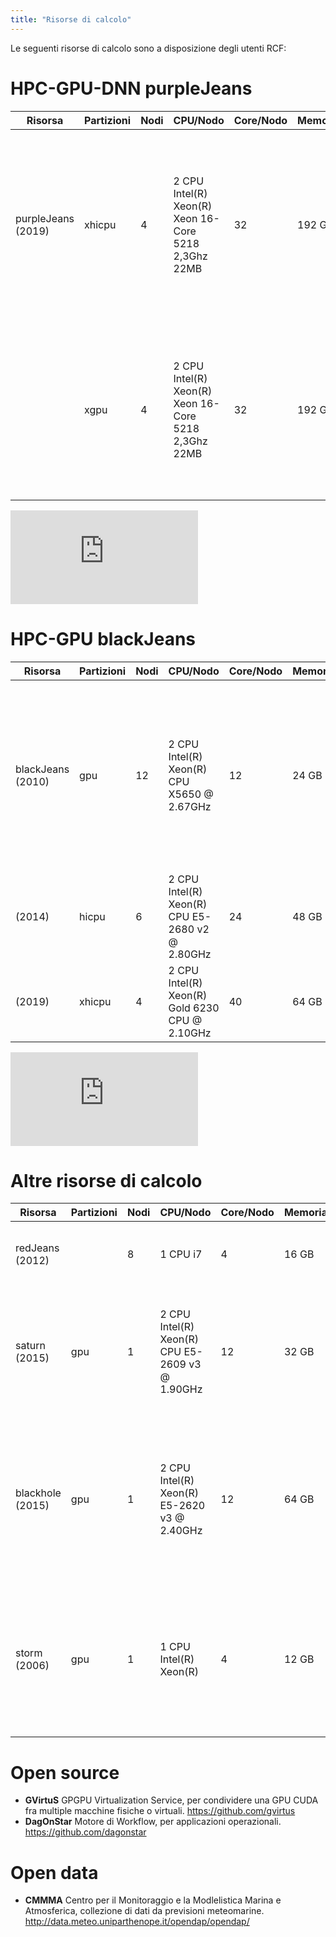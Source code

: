 ```yaml
---
title: "Risorse di calcolo"
---
```


Le seguenti risorse di calcolo sono a disposizione degli utenti RCF:

# HPC-GPU-DNN purpleJeans

| Risorsa           | Partizioni | Nodi | CPU/Nodo                                             | Core/Nodo | Memoria/Nodo   | Note                                                                       |
|-------------------|------------|------|------------------------------------------------------|-----------|----------------|-------------------------------------------------------------------------------------------------------------------------|
| purpleJeans (2019)| xhicpu     |    4 | 2 CPU Intel(R) Xeon(R) Xeon 16-Core 5218 2,3Ghz 22MB |        32 |         192 GB | Cluster dedicato alla ricerca nell’ambito del machine learning e big data. Mellanox CX4 VPI SinglePort FDR IB 56Gb/s x16. |
|                   | xgpu       |    4 | 2 CPU Intel(R) Xeon(R) Xeon 16-Core 5218 2,3Ghz 22MB |        32 |         192 GB | 4 GPU  (NVLINK) NVIDIA Tesla V100 32GB SXM2. Infiniband Mellanox CX4 VPI SinglePort FDR IB 56Gb/s x16. |

![purpleJeans](http://purplejeans.uniparthenope.it/ganglia/stacked.php?m=load_one&c=Purplejeans-UniParthenope&r=hour)

# HPC-GPU blackJeans

| Risorsa           | Partizioni | Nodi | CPU/Nodo                                             | Core/Nodo | Memoria/Nodo   | Note                                                                       |
|-------------------|------------|------|------------------------------------------------------|-----------|----------------|-------------------------------------------------------------------------------------------------------------------------|
| blackJeans (2010) | gpu        |   12 | 2  CPU Intel(R) Xeon(R) CPU X5650 @ 2.67GHz          |        12 |          24 GB | Cluster dedicato alla produzione di simulazioni e previsioni meteorologiche, oceanografiche, dispersione di inquinanti in aria e acqua. 1 GPU  NVIDIA Tesla 2050. Infiniband Mellanox 40 Gb. |
|            (2014) | hicpu      |    6 | 2 CPU Intel(R) Xeon(R) CPU E5-2680 v2 @ 2.80GHz      |        24 |          48 GB | Infiniband Mellanox 40 Gb. |
|            (2019) | xhicpu     |    4 | 2 CPU Intel(R) Xeon(R) Gold 6230 CPU @ 2.10GHz       |        40 |          64 GB | Infiniband Mellanox 40 Gb. |

![purpleJeans](http://blackjeans.uniparthenope.it/ganglia/stacked.php?m=load_one&c=Blackjeans-UniParthenope&r=hour)

# Altre risorse di calcolo

| Risorsa           | Partizioni | Nodi | CPU/Nodo                                             | Core/Nodo | Memoria/Nodo   | Note                                                                       |
|-------------------|------------|------|------------------------------------------------------|-----------|----------------|-------------------------------------------------------------------------------------------------------------------------|
| redJeans (2012)   |            |    8 | 1 CPU i7                                             |         4 |          16 GB | Cluster Beowulf dedicato alla didattica. |
| saturn (2015)     | gpu        |    1 | 2 CPU Intel(R) Xeon(R) CPU E5-2609 v3 @ 1.90GHz      |        12 |          32 GB | Macchina dedicata alla didattica e alla ricerca prototipale. 2 GPU GeForce GTX Titan X 12GB. |
| blackhole (2015)  | gpu        |    1 | 2 CPU Intel(R) Xeon(R) E5-2620 v3 @ 2.40GHz          |        12 |          64 GB | Macchina dedicata alla didattica e alla ricerca prototipale. 1 GPU GeForce GTX Titan X 12GB. 1 GPU Quadro K4200. |
| storm (2006)      | gpu        |    1 | 1 CPU Intel(R) Xeon(R)                               |         4 |          12 GB | Macchina dedicata alla didattica e alla ricerca prototipale. 2 GPU NVIDIA Tesla 1060. 1 GPU Quadro |

# Open source

* **GVirtuS** GPGPU Virtualization Service, per condividere una GPU CUDA fra multiple macchine fisiche o virtuali.  https://github.com/gvirtus
* **DagOnStar** Motore di Workflow, per applicazioni operazionali. https://github.com/dagonstar

# Open data

* **CMMMA** Centro per il Monitoraggio e la Modlelistica Marina e Atmosferica, collezione di dati da previsioni meteomarine. http://data.meteo.uniparthenope.it/opendap/opendap/
